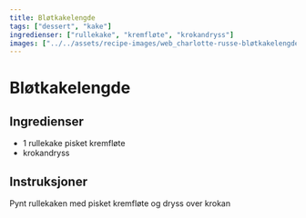 ```yaml
---
title: Bløtkakelengde
tags: ["dessert", "kake"]
ingredienser: ["rullekake", "kremfløte", "krokandryss"]
images: ["../../assets/recipe-images/web_charlotte-russe-bløtkakelengde.jpg"]
---
```


# Bløtkakelengde

## Ingredienser

- 1 rullekake pisket kremfløte
- krokandryss

## Instruksjoner

Pynt rullekaken med pisket kremfløte og dryss over krokan
